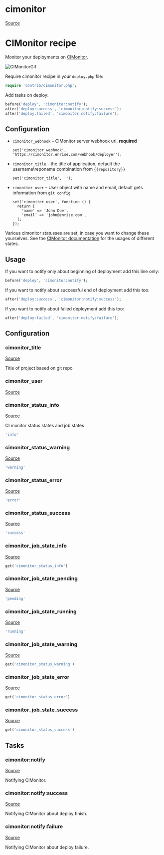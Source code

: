 <!-- DO NOT EDIT THIS FILE! -->
<!-- Instead edit contrib/cimonitor.php -->
<!-- Then run bin/docgen -->

# cimonitor

[Source](/contrib/cimonitor.php)


# CIMonitor recipe

Monitor your deployments on [CIMonitor](https://github.com/CIMonitor/CIMonitor).

![CIMonitorGif](https://www.steefmin.xyz/deployer-example.gif)

Require cimonitor recipe in your `deploy.php` file:

```php
require 'contrib/cimonitor.php';
```

Add tasks on deploy:

```php
before('deploy', 'cimonitor:notify');
after('deploy:success', 'cimonitor:notify:success');
after('deploy:failed', 'cimonitor:notify:failure');
```

## Configuration

- `cimonitor_webhook` – CIMonitor server webhook url, **required**
  ```
  set('cimonitor_webhook', 'https://cimonitor.enrise.com/webhook/deployer');
  ```
- `cimonitor_title` – the title of application, default the username\reponame combination from `{{repository}}`
  ```
  set('cimonitor_title', '');
  ```
- `cimonitor_user` – User object with name and email, default gets information from `git config`
  ```
  set('cimonitor_user', function () {
    return [
      'name' => 'John Doe',
      'email' => 'john@enrise.com',
    ];
  });
  ```

Various cimonitor statusses are set, in case you want to change these yourselves. See the [CIMonitor documentation](https://cimonitor.readthedocs.io/en/latest/) for the usages of different states.

## Usage

If you want to notify only about beginning of deployment add this line only:

```php
before('deploy', 'cimonitor:notify');
```

If you want to notify about successful end of deployment add this too:

```php
after('deploy:success', 'cimonitor:notify:success');
```

If you want to notify about failed deployment add this too:

```php
after('deploy:failed', 'cimonitor:notify:failure');
```



## Configuration
### cimonitor_title
[Source](https://github.com/deployphp/deployer/blob/master/contrib/cimonitor.php#L70)

Title of project based on git repo



### cimonitor_user
[Source](https://github.com/deployphp/deployer/blob/master/contrib/cimonitor.php#L75)





### cimonitor_status_info
[Source](https://github.com/deployphp/deployer/blob/master/contrib/cimonitor.php#L83)

CI monitor status states and job states

```php title="Default value"
'info'
```


### cimonitor_status_warning
[Source](https://github.com/deployphp/deployer/blob/master/contrib/cimonitor.php#L84)



```php title="Default value"
'warning'
```


### cimonitor_status_error
[Source](https://github.com/deployphp/deployer/blob/master/contrib/cimonitor.php#L85)



```php title="Default value"
'error'
```


### cimonitor_status_success
[Source](https://github.com/deployphp/deployer/blob/master/contrib/cimonitor.php#L86)



```php title="Default value"
'success'
```


### cimonitor_job_state_info
[Source](https://github.com/deployphp/deployer/blob/master/contrib/cimonitor.php#L87)



```php title="Default value"
get('cimonitor_status_info')
```


### cimonitor_job_state_pending
[Source](https://github.com/deployphp/deployer/blob/master/contrib/cimonitor.php#L88)



```php title="Default value"
'pending'
```


### cimonitor_job_state_running
[Source](https://github.com/deployphp/deployer/blob/master/contrib/cimonitor.php#L89)



```php title="Default value"
'running'
```


### cimonitor_job_state_warning
[Source](https://github.com/deployphp/deployer/blob/master/contrib/cimonitor.php#L90)



```php title="Default value"
get('cimonitor_status_warning')
```


### cimonitor_job_state_error
[Source](https://github.com/deployphp/deployer/blob/master/contrib/cimonitor.php#L91)



```php title="Default value"
get('cimonitor_status_error')
```


### cimonitor_job_state_success
[Source](https://github.com/deployphp/deployer/blob/master/contrib/cimonitor.php#L92)



```php title="Default value"
get('cimonitor_status_success')
```



## Tasks

### cimonitor:notify
[Source](https://github.com/deployphp/deployer/blob/master/contrib/cimonitor.php#L95)

Notifying CIMonitor.




### cimonitor:notify:success
[Source](https://github.com/deployphp/deployer/blob/master/contrib/cimonitor.php#L122)

Notifying CIMonitor about deploy finish.




### cimonitor:notify:failure
[Source](https://github.com/deployphp/deployer/blob/master/contrib/cimonitor.php#L151)

Notifying CIMonitor about deploy failure.




